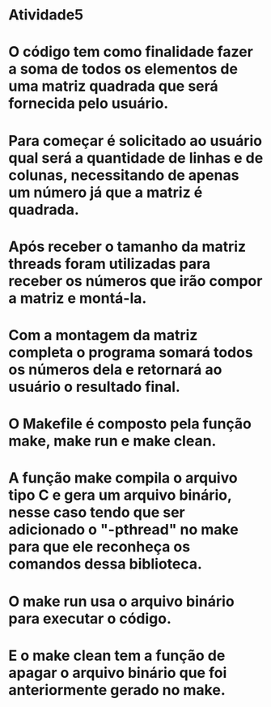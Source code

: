 # Atividade5

# O código tem como finalidade fazer a soma de todos os elementos de uma matriz quadrada que será fornecida pelo usuário.
# Para começar é solicitado ao usuário qual será a quantidade de linhas e de colunas, necessitando de apenas um número já que a matriz é quadrada.
# Após receber o tamanho da matriz threads foram utilizadas para receber os números que irão compor a matriz e montá-la.
# Com a montagem da matriz completa o programa somará todos os números dela e retornará ao usuário o resultado final.

# O Makefile é composto pela função make, make run e make clean.
# A função make compila o arquivo tipo C e gera um arquivo binário, nesse caso tendo que ser adicionado o "-pthread" no make para que ele reconheça os comandos dessa       biblioteca.
# O make run usa o arquivo binário para executar o código.
# E o make clean tem a função de apagar o arquivo binário que foi anteriormente gerado no make.

